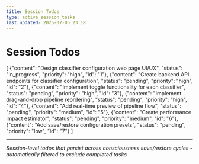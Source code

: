 ```yaml
---
title: Session Todos
type: active_session_tasks
last_updated: 2025-07-05 23:18
---
```


# Session Todos

[
  {"content": "Design classifier configuration web page UI/UX", "status": "in_progress", "priority": "high", "id": "1"},
  {"content": "Create backend API endpoints for classifier configuration", "status": "pending", "priority": "high", "id": "2"},
  {"content": "Implement toggle functionality for each classifier", "status": "pending", "priority": "high", "id": "3"},
  {"content": "Implement drag-and-drop pipeline reordering", "status": "pending", "priority": "high", "id": "4"},
  {"content": "Add real-time preview of pipeline flow", "status": "pending", "priority": "medium", "id": "5"},
  {"content": "Create performance impact estimator", "status": "pending", "priority": "medium", "id": "6"},
  {"content": "Add save/restore configuration presets", "status": "pending", "priority": "low", "id": "7"}
]

---
*Session-level todos that persist across consciousness save/restore cycles - automatically filtered to exclude completed tasks*